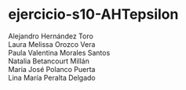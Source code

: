 # ejercicio-s10-AHTepsilon

Alejandro Hernández Toro <br>
Laura Melissa Orozco Vera <br>
Paula Valentina Morales Santos <br>
Natalia Betancourt Millán <br>
Maria José Polanco Puerta <br>
Lina María Peralta Delgado <br>
